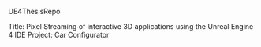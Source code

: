 UE4ThesisRepo

Title: Pixel Streaming of interactive 3D applications using the Unreal Engine 4 IDE
Project: Car Configurator

